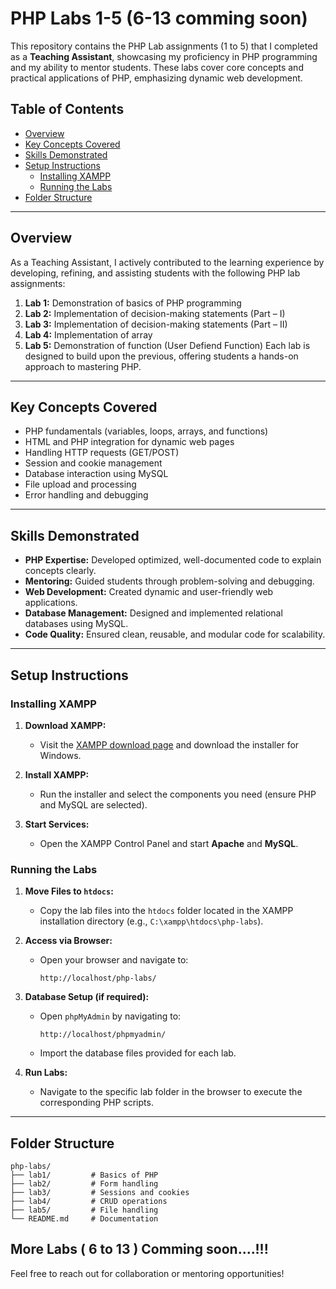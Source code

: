 # PHP Labs 1-5 (6-13 comming soon)

This repository contains the PHP Lab assignments (1 to 5) that I completed as a **Teaching Assistant**, showcasing my proficiency in PHP programming and my ability to mentor students. These labs cover core concepts and practical applications of PHP, emphasizing dynamic web development.

## Table of Contents
- [Overview](#overview)
- [Key Concepts Covered](#key-concepts-covered)
- [Skills Demonstrated](#skills-demonstrated)
- [Setup Instructions](#setup-instructions)
  - [Installing XAMPP](#installing-xampp)
  - [Running the Labs](#running-the-labs)
- [Folder Structure](#folder-structure)

---

## Overview
As a Teaching Assistant, I actively contributed to the learning experience by developing, refining, and assisting students with the following PHP lab assignments:

1. **Lab 1:** Demonstration of basics of PHP programming
2. **Lab 2:** Implementation of decision-making statements (Part – I)
3. **Lab 3:** Implementation of decision-making statements (Part – II)
4. **Lab 4:** Implementation of array
5. **Lab 5:** Demonstration of function (User Defiend Function)
Each lab is designed to build upon the previous, offering students a hands-on approach to mastering PHP.

---

## Key Concepts Covered
- PHP fundamentals (variables, loops, arrays, and functions)
- HTML and PHP integration for dynamic web pages
- Handling HTTP requests (GET/POST)
- Session and cookie management
- Database interaction using MySQL
- File upload and processing
- Error handling and debugging

---

## Skills Demonstrated
- **PHP Expertise:** Developed optimized, well-documented code to explain concepts clearly.
- **Mentoring:** Guided students through problem-solving and debugging.
- **Web Development:** Created dynamic and user-friendly web applications.
- **Database Management:** Designed and implemented relational databases using MySQL.
- **Code Quality:** Ensured clean, reusable, and modular code for scalability.

---

## Setup Instructions

### Installing XAMPP
1. **Download XAMPP:**
   - Visit the [XAMPP download page](https://www.apachefriends.org/index.html) and download the installer for Windows.

2. **Install XAMPP:**
   - Run the installer and select the components you need (ensure PHP and MySQL are selected).

3. **Start Services:**
   - Open the XAMPP Control Panel and start **Apache** and **MySQL**.

### Running the Labs
1. **Move Files to `htdocs`:**
   - Copy the lab files into the `htdocs` folder located in the XAMPP installation directory (e.g., `C:\xampp\htdocs\php-labs`).

2. **Access via Browser:**
   - Open your browser and navigate to:
     ```
     http://localhost/php-labs/
     ```

3. **Database Setup (if required):**
   - Open `phpMyAdmin` by navigating to:
     ```
     http://localhost/phpmyadmin/
     ```
   - Import the database files provided for each lab.

4. **Run Labs:**
   - Navigate to the specific lab folder in the browser to execute the corresponding PHP scripts.

---

## Folder Structure
```
php-labs/
├── lab1/         # Basics of PHP
├── lab2/         # Form handling
├── lab3/         # Sessions and cookies
├── lab4/         # CRUD operations
├── lab5/         # File handling
└── README.md     # Documentation
```
More Labs ( 6 to 13 ) Comming soon....!!!
---

Feel free to reach out for collaboration or mentoring opportunities!

